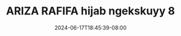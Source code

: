 --- 
title: "ARIZA RAFIFA hijab ngekskuyy 8"
description: "download   ARIZA RAFIFA hijab ngekskuyy 8 durasi panjang full vidio terbaru"
date: 2024-06-17T18:45:39-08:00
file_code: "tcpmjr16bsrg"
draft: false
cover: "i42r0e738ny5tiif.jpg"
tags: ["ARIZA", "RAFIFA", "hijab", "ngekskuyy", "bokep-indo", "bokep-viral", "bokep-ig"]
length: 373
fld_id: "1482698"
foldername: "Ariza rafifa"
categories: ["Ariza rafifa"]
views: 0
---